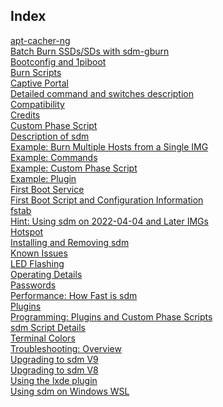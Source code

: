 <h2>Index</h2>

<a href="apt-Cacher-NG.md">apt-cacher-ng</a>
<br><a href="BatchBurn-SSD-SDs-with-sdm-gburn.md">Batch Burn SSDs/SDs with sdm-gburn</a>
<br><a href="Bootconfig-and-1piboot.md">Bootconfig and 1piboot</a>
<br><a href="Burn-Scripts.md">Burn Scripts</a>
<br><a href="Captive-Portal.md">Captive Portal</a>
<br><a href="Command-Details.md">Detailed command and switches description</a>
<br><a href="Compatibility.md">Compatibility</a>
<br><a href="Credits.md">Credits</a>
<br><a href="Custom-Phase-Script.md">Custom Phase Script</a>
<br><a href="Description.md">Description of sdm</a>
<br><a href="Example-Burn-Multiple-Hosts-From-Single-IMG.md">Example: Burn Multiple Hosts from a Single IMG</a>
<br><a href="Example-Commands.md">Example: Commands</a>
<br><a href="Example-Custom-Phase-Script.md">Example: Custom Phase Script</a>
<br><a href="Example-Plugin.md">Example: Plugin</a>
<br><a href="First-Boot-Service.md">First Boot Service</a>
<br><a href="First-Boot-Scripts-and-Configurations.md">First Boot Script and Configuration Information</a>
<br><a href="fstab.md">fstab</a>
<br><a href="Hint-Using-sdm-on-2022-04-04-and-later-images.md">Hint: Using sdm on 2022-04-04 and Later IMGs</a>
<br><a href="Hotspot.md">Hotspot</a>
<br><a href="Installing-or-Removing-sdm.md">Installing and Removing sdm</a>
<br><a href="Known-Issues.md">Known Issues</a>
<br><a href="LED-flashing.md">LED Flashing</a>
<br><a href="Operating-Details.md">Operating Details</a>
<br><a href="Passwords.md">Passwords</a>
<br><a href="Performance-How-Fast-is-sdm.md">Performance: How Fast is sdm</a>
<br><a href="Plugins.md">Plugins</a>
<br><a href="Programming-Plugins-and-Custom-Phase-Scripts.md">Programming: Plugins and Custom Phase Scripts</a>
<br><a href="Script-Details.md">sdm Script Details</a>
<br><a href="Terminal-Colors.md">Terminal Colors</a>
<br><a href="Troubleshooting.md">Troubleshooting: Overview</a>
<br><a href="9Upgrade-Notes.md">Upgrading to sdm V9</a>
<br><a href="8Upgrade-Notes.md">Upgrading to sdm V8</a>
<br><a href="Using-LXDE-Config.md">Using the lxde plugin</a>
<br><a href="Using-sdm-on-Windows-WSL.md">Using sdm on Windows WSL</a>
